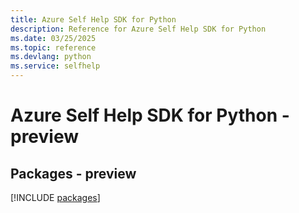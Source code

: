 ```yaml
---
title: Azure Self Help SDK for Python
description: Reference for Azure Self Help SDK for Python
ms.date: 03/25/2025
ms.topic: reference
ms.devlang: python
ms.service: selfhelp
---
```

# Azure Self Help SDK for Python - preview
## Packages - preview
[!INCLUDE [packages](self-help-index.md)]